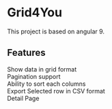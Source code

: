 # Grid4You

This project is based on angular 9.

## Features

Show data in grid format <br/>
Pagination support <br/>
Ability to sort each columns <br />
Export Selected row in CSV format <br />
Detail Page <br />